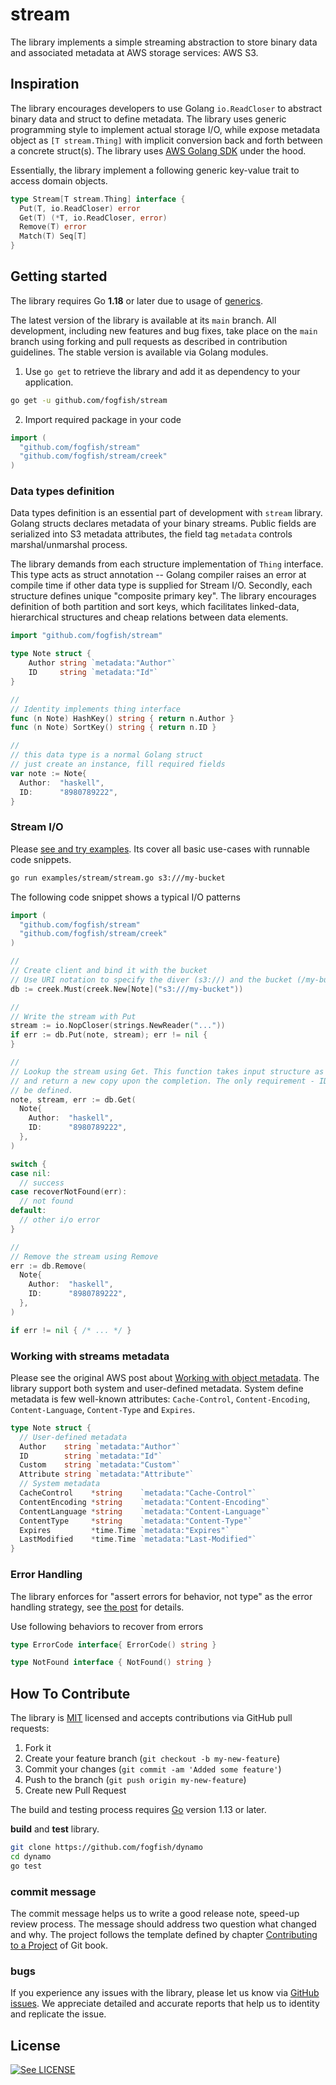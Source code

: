 # stream

The library implements a simple streaming abstraction to store binary data and associated metadata at AWS storage services: AWS S3.


## Inspiration

The library encourages developers to use Golang `io.ReadCloser` to abstract binary data and struct to define metadata. The library uses generic programming style to implement actual storage I/O, while expose metadata object as `[T stream.Thing]` with implicit conversion back and forth between a concrete struct(s). The library uses [AWS Golang SDK](https://aws.amazon.com/sdk-for-go/) under the hood.

Essentially, the library implement a following generic key-value trait to access domain objects. 

```go
type Stream[T stream.Thing] interface {
  Put(T, io.ReadCloser) error
  Get(T) (*T, io.ReadCloser, error)
  Remove(T) error
  Match(T) Seq[T]
}
```

## Getting started

The library requires Go **1.18** or later due to usage of [generics](https://go.dev/blog/intro-generics).

The latest version of the library is available at its `main` branch. All development, including new features and bug fixes, take place on the `main` branch using forking and pull requests as described in contribution guidelines. The stable version is available via Golang modules.

1. Use `go get` to retrieve the library and add it as dependency to your application.

```bash
go get -u github.com/fogfish/stream
```

2. Import required package in your code

```go
import (
  "github.com/fogfish/stream"
  "github.com/fogfish/stream/creek"
)
```

### Data types definition

Data types definition is an essential part of development with `stream` library. Golang structs declares metadata of your binary streams. Public fields are serialized into S3 metadata attributes, the field tag `metadata` controls marshal/unmarshal process. 

The library demands from each structure implementation of `Thing` interface. This type acts as struct annotation -- Golang compiler raises an error at compile time if other data type is supplied for Stream I/O. Secondly, each structure defines unique "composite primary key". The library encourages definition of both partition and sort keys, which facilitates linked-data, hierarchical structures and cheap relations between data elements.

```go
import "github.com/fogfish/stream"

type Note struct {
	Author string `metadata:"Author"`
	ID     string `metadata:"Id"`
}

//
// Identity implements thing interface
func (n Note) HashKey() string { return n.Author }
func (n Note) SortKey() string { return n.ID }

//
// this data type is a normal Golang struct
// just create an instance, fill required fields
var note := Note{
  Author:  "haskell",
  ID:      "8980789222",
}
```

### Stream I/O

Please [see and try examples](examples). Its cover all basic use-cases with runnable code snippets.

```bash
go run examples/stream/stream.go s3:///my-bucket
```

The following code snippet shows a typical I/O patterns

```go
import (
  "github.com/fogfish/stream"
  "github.com/fogfish/stream/creek"
)

//
// Create client and bind it with the bucket
// Use URI notation to specify the diver (s3://) and the bucket (/my-bucket) 
db := creek.Must(creek.New[Note]("s3:///my-bucket"))

//
// Write the stream with Put
stream := io.NopCloser(strings.NewReader("..."))
if err := db.Put(note, stream); err != nil {
}

//
// Lookup the stream using Get. This function takes input structure as key
// and return a new copy upon the completion. The only requirement - ID has to
// be defined.
note, stream, err := db.Get(
  Note{
    Author:  "haskell",
    ID:      "8980789222",
  },
)

switch {
case nil:
  // success
case recoverNotFound(err):
  // not found
default:
  // other i/o error
}

//
// Remove the stream using Remove
err := db.Remove(
  Note{
    Author:  "haskell",
    ID:      "8980789222",
  },
)

if err != nil { /* ... */ }
```

### Working with streams metadata

Please see the original AWS post about [Working with object metadata](https://docs.aws.amazon.com/AmazonS3/latest/userguide/UsingMetadata.html). The library support both system and user-defined metadata. System define metadata is few well-known attributes: `Cache-Control`, `Content-Encoding`, `Content-Language`, `Content-Type` and `Expires`.

```go
type Note struct {
  // User-defined metadata
  Author    string `metadata:"Author"`
  ID        string `metadata:"Id"`
  Custom    string `metadata:"Custom"`
  Attribute string `metadata:"Attribute"`
  // System metadata
  CacheControl    *string    `metadata:"Cache-Control"`
  ContentEncoding *string    `metadata:"Content-Encoding"`
  ContentLanguage *string    `metadata:"Content-Language"`
  ContentType     *string    `metadata:"Content-Type"`
  Expires         *time.Time `metadata:"Expires"`
  LastModified    *time.Time `metadata:"Last-Modified"`
}
```

### Error Handling

The library enforces for "assert errors for behavior, not type" as the error handling strategy, see [the post](https://tech.fog.fish/2022/07/05/assert-golang-errors-for-behavior.html) for details. 

Use following behaviors to recover from errors

```go
type ErrorCode interface{ ErrorCode() string }

type NotFound interface { NotFound() string }
```


## How To Contribute

The library is [MIT](LICENSE) licensed and accepts contributions via GitHub pull requests:

1. Fork it
2. Create your feature branch (`git checkout -b my-new-feature`)
3. Commit your changes (`git commit -am 'Added some feature'`)
4. Push to the branch (`git push origin my-new-feature`)
5. Create new Pull Request


The build and testing process requires [Go](https://golang.org) version 1.13 or later.

**build** and **test** library.

```bash
git clone https://github.com/fogfish/dynamo
cd dynamo
go test
```

### commit message

The commit message helps us to write a good release note, speed-up review process. The message should address two question what changed and why. The project follows the template defined by chapter [Contributing to a Project](http://git-scm.com/book/ch5-2.html) of Git book.

### bugs

If you experience any issues with the library, please let us know via [GitHub issues](https://github.com/fogfish/dynamo/issue). We appreciate detailed and accurate reports that help us to identity and replicate the issue. 

## License

[![See LICENSE](https://img.shields.io/github/license/fogfish/stream.svg?style=for-the-badge)](LICENSE)
